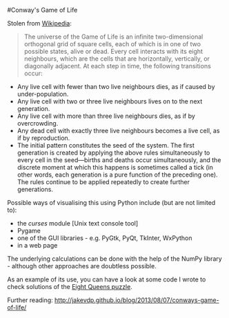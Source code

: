 #Conway's Game of Life

Stolen from [Wikipedia](http://en.wikipedia.org/wiki/Conway's_Game_of_Life):

> The universe of the Game of Life is an infinite two-dimensional orthogonal grid of square cells, each of which is in one of two possible states, alive or dead. Every cell interacts with its eight neighbours, which are the cells that are horizontally, vertically, or diagonally adjacent. At each step in time, the following transitions occur:
> 
* Any live cell with fewer than two live neighbours dies, as if caused by under-population.
* Any live cell with two or three live neighbours lives on to the next generation.
* Any live cell with more than three live neighbours dies, as if by overcrowding.
* Any dead cell with exactly three live neighbours becomes a live cell, as if by reproduction.
* The initial pattern constitutes the seed of the system. The first generation is created by applying the above rules simultaneously to every cell in the seed—births and deaths occur simultaneously, and the discrete moment at which this happens is sometimes called a tick (in other words, each generation is a pure function of the preceding one). The rules continue to be applied repeatedly to create further generations.  

Possible ways of visualising this using Python include (but are not limited to):

* the *curses* module [Unix text console tool]
* Pygame
* one of the GUI libraries - e.g. PyGtk, PyQt, TkInter, WxPython
* in a web page

The underlying calculations can be done with the help of the NumPy library - although other approaches are doubtless possible.

As an example of its use, you can have a look at some code I wrote to check solutions of the [Eight Queens puzzle](https://github.com/dgh--/EightQueens).

Further reading:
http://jakevdp.github.io/blog/2013/08/07/conways-game-of-life/
